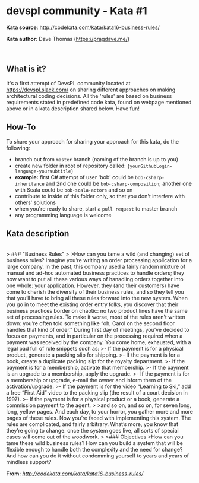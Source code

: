 # devspl community - Kata #1

**Kata source**: http://codekata.com/kata/kata16-business-rules/

**Kata author**: Dave Thomas (https://pragdave.me/)

<br/>

## What is it?

It's a first attempt of DevsPL community located at https://devspl.slack.com/ on sharing different approaches on making architectural coding decisions.
All the 'rules' are based on business requirements stated in predefined code kata, found on webpage mentioned above or in a kata description shared below.
Have fun!

## How-To

To share your approach for sharing your approach for this kata, do the following:
- branch out from `master` branch (naming of the branch is up to you)
- create new folder in root of repository called: `{yourGithubLogin-language-yoursubtitle}`
- **example:** first C# attempt of user 'bob' could be `bob-csharp-inheritance` and 2nd one could be `bob-csharp-composition`; another one with Scala could be `bob-scala-actors` and so on
- contribute to inside of this folder only, so that you don't interfere with others' solutions
- when you're ready to share, start a `pull request` to master branch
- any programming language is welcome

## Kata description
<br/>
> ### "Business Rules"
>
>How can you tame a wild (and changing) set of business rules?
Imagine you’re writing an order processing application for a large company. In the past, this company used a fairly random mixture of manual and ad-hoc automated business practices to handle orders; they now want to put all these various ways of hanadling orders together into one whole: your application. However, they (and their customers) have come to cherish the diversity of their business rules, and so they tell you that you’ll have to bring all these rules forward into the new system.
When you go in to meet the existing order entry folks, you discover that their business practices border on chaotic: no two product lines have the same set of processing rules. To make it worse, most of the rules aren’t written down: you’re often told something like “oh, Carol on the second floor handles that kind of order.”
During first day of meetings, you’ve decided to focus on payments, and in particular on the processing required when a payment was received by the company. You come home, exhausted, with a legal pad full of rule snippets such as:
>- If the payment is for a physical product, generate a packing slip for shipping.
>- If the payment is for a book, create a duplicate packing slip for the royalty department.
>- If the payment is for a membership, activate that membership.
>- If the payment is an upgrade to a membership, apply the upgrade.
>- If the payment is for a membership or upgrade, e-mail the owner and inform them of the activation/upgrade.
>- If the payment is for the video “Learning to Ski,” add a free “First Aid” video to the packing slip (the result of a court decision in 1997).
>- If the payment is for a physical product or a book, generate a commission payment to the agent.
>
>and so on, and so on, for seven long, long, yellow pages.
And each day, to your horror, you gather more and more pages of these rules.
Now you’re faced with implementing this system. The rules are complicated, and fairly arbitrary. What’s more, you know that they’re going to change: once the system goes live, all sorts of special cases will come out of the woodwork.
>
>### Objectives
>How can you tame these wild business rules? How can you build a system that will be flexible enough to handle both the complexity and the need for change? And how can you do it without condemming yourself to years and years of mindless support?

**From:**  *http://codekata.com/kata/kata16-business-rules/*
